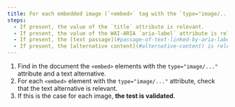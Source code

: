 ```yaml
---
title: For each embedded image (`<embed>` tag with the `type="image/..."` attribute) [conveying information](#image-conveying-information), having an [alternative text](#text-alternative-image) or an [alternative content](#alternative-content), is this alternative relevant (excluding special cases)?
steps:
  - If present, the value of the `title` attribute is relevant.
  - If present, the value of the WAI-ARIA `aria-label` attribute is relevant.
  - If present, the [text passage](#passage-of-text-linked-by-aria-labelledby-or-aria-describedby) associated via the `aria-labelledby` WAI-ARIA attribute is relevant.
  - If present, the [alternative content](#alternative-content) is relevant.
---
```


1. Find in the document the `<embed>` elements with the `type="image/..."` attribute and a text alternative.
2. For each `<embed>` element with the `type="image/..."` attribute, check that the text alternative is relevant.
3. If this is the case for each image, **the test is validated**.
